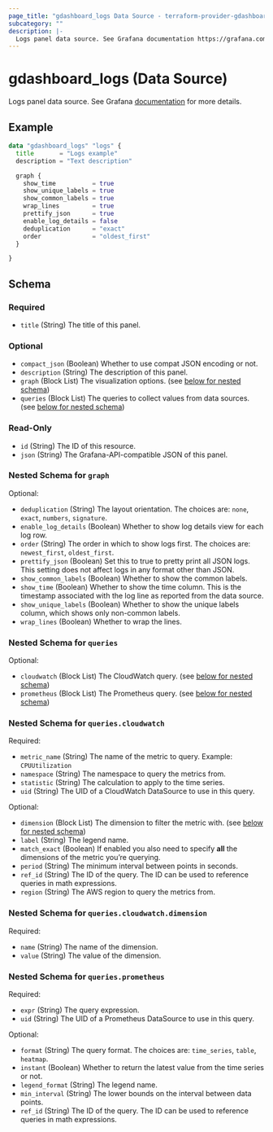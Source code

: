```yaml
---
page_title: "gdashboard_logs Data Source - terraform-provider-gdashboard"
subcategory: ""
description: |-
  Logs panel data source. See Grafana documentation https://grafana.com/docs/grafana/latest/panels-visualizations/visualizations/logs/ for more details.
---
```


# gdashboard_logs (Data Source)

Logs panel data source. See Grafana [documentation](https://grafana.com/docs/grafana/latest/panels-visualizations/visualizations/logs/) for more details.

## Example

```terraform
data "gdashboard_logs" "logs" {
  title       = "Logs example"
  description = "Text description"

  graph {
    show_time          = true
    show_unique_labels = true
    show_common_labels = true
    wrap_lines         = true
    prettify_json      = true
    enable_log_details = false
    deduplication      = "exact"
    order              = "oldest_first"
  }

}
```

<!-- schema generated by tfplugindocs -->
## Schema

### Required

- `title` (String) The title of this panel.

### Optional

- `compact_json` (Boolean) Whether to use compat JSON encoding or not.
- `description` (String) The description of this panel.
- `graph` (Block List) The visualization options. (see [below for nested schema](#nestedblock--graph))
- `queries` (Block List) The queries to collect values from data sources. (see [below for nested schema](#nestedblock--queries))

### Read-Only

- `id` (String) The ID of this resource.
- `json` (String) The Grafana-API-compatible JSON of this panel.

<a id="nestedblock--graph"></a>
### Nested Schema for `graph`

Optional:

- `deduplication` (String) The layout orientation. The choices are: `none`, `exact`, `numbers`, `signature`.
- `enable_log_details` (Boolean) Whether to show log details view for each log row.
- `order` (String) The order in which to show logs first. The choices are: `newest_first`, `oldest_first`.
- `prettify_json` (Boolean) Set this to true to pretty print all JSON logs. This setting does not affect logs in any format other than JSON.
- `show_common_labels` (Boolean) Whether to show the common labels.
- `show_time` (Boolean) Whether to show the time column. This is the timestamp associated with the log line as reported from the data source.
- `show_unique_labels` (Boolean) Whether to show the unique labels column, which shows only non-common labels.
- `wrap_lines` (Boolean) Whether to wrap the lines.


<a id="nestedblock--queries"></a>
### Nested Schema for `queries`

Optional:

- `cloudwatch` (Block List) The CloudWatch query. (see [below for nested schema](#nestedblock--queries--cloudwatch))
- `prometheus` (Block List) The Prometheus query. (see [below for nested schema](#nestedblock--queries--prometheus))

<a id="nestedblock--queries--cloudwatch"></a>
### Nested Schema for `queries.cloudwatch`

Required:

- `metric_name` (String) The name of the metric to query. Example: `CPUUtilization`
- `namespace` (String) The namespace to query the metrics from.
- `statistic` (String) The calculation to apply to the time series.
- `uid` (String) The UID of a CloudWatch DataSource to use in this query.

Optional:

- `dimension` (Block List) The dimension to filter the metric with. (see [below for nested schema](#nestedblock--queries--cloudwatch--dimension))
- `label` (String) The legend name.
- `match_exact` (Boolean) If enabled you also need to specify **all** the dimensions of the metric you’re querying.
- `period` (String) The minimum interval between points in seconds.
- `ref_id` (String) The ID of the query. The ID can be used to reference queries in math expressions.
- `region` (String) The AWS region to query the metrics from.

<a id="nestedblock--queries--cloudwatch--dimension"></a>
### Nested Schema for `queries.cloudwatch.dimension`

Required:

- `name` (String) The name of the dimension.
- `value` (String) The value of the dimension.



<a id="nestedblock--queries--prometheus"></a>
### Nested Schema for `queries.prometheus`

Required:

- `expr` (String) The query expression.
- `uid` (String) The UID of a Prometheus DataSource to use in this query.

Optional:

- `format` (String) The query format. The choices are: `time_series`, `table`, `heatmap`.
- `instant` (Boolean) Whether to return the latest value from the time series or not.
- `legend_format` (String) The legend name.
- `min_interval` (String) The lower bounds on the interval between data points.
- `ref_id` (String) The ID of the query. The ID can be used to reference queries in math expressions.
